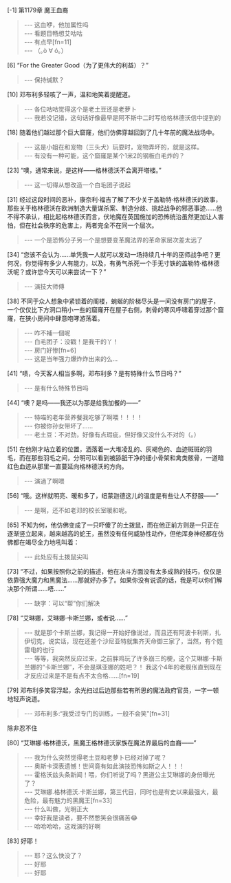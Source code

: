 
[-1] 第1179章 魔王血裔
>--- 这血咿，他加属性吗<br>
>--- 看题目畅想艾咕咕<br>
>--- 有点早[fn=11]<br>
>--- （｡ò ∀ ó｡）<br>

[6] “For the Greater Good（为了更伟大的利益）？”
>--- 保持缄默？<br>

[10] 邓布利多轻咳了一声，温和地笑着提醒道。
>--- 各位咕咕觉得这个是老土豆还是老萝卜<br>
>--- 我若没记错，这句话好像最早是阿不斯中二时写给格林德沃信中提到的<br>

[18] 随着他们越过那个巨大窟窿，他们仿佛穿越回到了几十年前的魔法战场中。
>--- 这是小姐在和宠物（三头犬）玩耍时，宠物弄坏的，就是这样。<br>
>--- 有没有一种可能，这个窟窿是某个1米2的钢板白毛炸的？<br>

[23] “噢，通常来说，是这样——格林德沃不会离开塔楼。”
>--- 这一切得从想改造一个白毛团子说起<br>

[31] 经过这段时间的恶补，康奈利·福吉了解了不少关于盖勒特·格林德沃的故事，那些关于格林德沃在欧洲制造大量谋杀案、制造分歧、挑起战争的邪恶事迹……他不得不承认，相比起格林德沃而言，伏地魔在英国施加的恐怖统治虽然更加让人害怕，但在社会秩序的危害上，两者完全不在同一个层次。
>--- 一个是恐怖分子另一个是想要变革魔法界的革命家层次差太远了<br>

[34] “您该不会认为……单凭我一人就可以发动一场持续几十年的巫师战争吧？更何况，你觉得有多少人有能力，以及，有勇气杀死一个手无寸铁的盖勒特·格林德沃呢？或许您今天可以来尝试一下？”
>--- 演技大师傅<br>

[38] 不同于众人想象中紧锁着的阁楼，蜿蜒的阶梯尽头是一间没有房门的屋子，一个仅仅比下方洞口稍小一些的窟窿开在屋子右侧，刺骨的寒风呼啸着穿过那个窟窿，在狭小房间中肆意咆哮游荡着。
>--- 咋不補一個呢<br>
>--- 白毛团子：没戳！是我干的丫！<br>
>--- 房门好惨[fn=6]<br>
>--- 这是当年强力爆炸炸出来的么...<br>

[41] “啧，今天客人相当多啊，邓布利多？是有特殊什么节日吗？”
>--- 是有什么特殊节目吗<br>

[44] “噢？是吗——我还以为那是给我加餐的——”
>--- 特喵的老年营养餐我吃够了啊喂！！！！<br>
>--- 你被你孙女带坏了……<br>
>--- 老土豆：不对劲，好像有点瑕疵，但好像又没什么不对的（。）<br>

[51] 在他刚才站立着的位置，洒落着一大堆凌乱的、灰褐色的、血迹斑斑的羽毛，而在那些羽毛之间，分明可以看到被舔舐干净的细小骨架和禽类骸骨，一道暗红色血迹从那里一直蔓延向格林德沃的方向。
>--- 演過了啊喂<br>

[56] “哦。这样就明亮、暖和多了，纽蒙迦德这儿的温度是有些让人不舒服——”
>--- 是啊，还不如老邓的校长室暖和呢。<br>

[65] 不知为何，他仿佛变成了一只吓傻了的土拨鼠，而在他正前方则是一只正在逐渐竖立起来，越来越高的蛇王，虽然没有任何威胁性动作，但他浑身神经都在仿佛都在竭尽全力地吼叫着：
>--- 此处应有土拨鼠尖叫<br>

[73] “不过，如果按照你之前的描述，他在决斗方面没有太多成熟的技巧，仅仅是依靠强大魔力和黑魔法……那就好办多了。如果你没有说谎的话，我是可以你们解决那个所谓……唔……”
>--- 缺字：可以“帮”你们解决<br>

[78] “艾琳娜，艾琳娜·卡斯兰娜，或者说……”
>--- 就是那个卡斯兰娜，我记得一开始好像说过，而且还有阿波卡利斯，扎伊切克，说实话，现在还差个沙尼亚特就集齐天命御三家了，当然，有个姓雷电的也行<br>
>--- 等等，我突然反应过来，之前胖鸡玩了许多崩三的梗，这个艾琳娜·卡斯兰娜的“卡斯兰娜”，不会是琪亚娜的姓吧？！
我这个4年的老舰伥直到现在才反应过来是不是有点不太合格……[fn=19]<br>

[79] 邓布利多笑容浮起，余光扫过后边那些若有所思的魔法政府官员，一字一顿地轻声说道。
>--- 邓布利多:“我受过专门的训练，一般不会笑”[fn=31]

除非忍不住<br>

[80] “艾琳娜·格林德沃，黑魔王格林德沃家族在魔法界最后的血裔——”
>--- 我为什么突然觉得老土豆和老萝卜已经对掉了呢？<br>
>--- 奥斯卡深表遗憾！世间竟有如此演技恐怖如斯之人！！！<br>
>--- 霍格沃兹头条新闻！喂，你们听说了吗？黑道公主艾琳娜的身份曝光了？<br>
>--- 艾琳娜.格林德沃.卡斯兰娜，第三代目，同时也是有史以来最强大，最危险，最有魅力的黑魔王[fn=33]<br>
>--- 什么叫做，光明正大<br>
>--- 幸好我是读者，要不然憋笑会很痛苦😂<br>
>--- 哈哈哈哈，这戏演的好啊<br>

[83] 好耶！
>--- 耶？这么快没了？<br>
>--- 好耶<br>
>--- 好耶<br>
